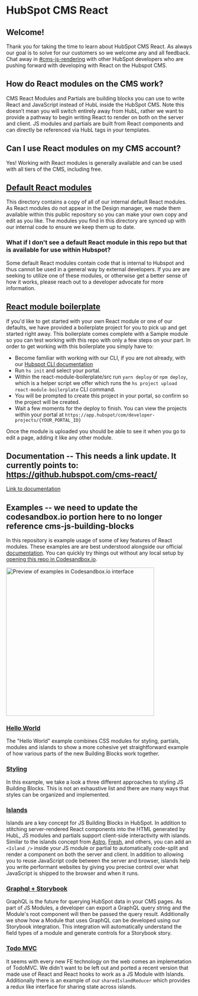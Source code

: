 # HubSpot CMS React

## Welcome!

Thank you for taking the time to learn about HubSpot CMS React. As always our goal is to solve for our customers so we welcome any and all feedback. Chat away in [\#cms-js-rendering](https://hubspotdev.slack.com/archives/C04AY1H2204) with other HubSpot developers who are pushing forward with developing with React on the Hubspot CMS.

## How do React modules on the CMS work?

CMS React Modules and Partials are building blocks you can use to write React and JavaScript instead of HubL inside the HubSpot CMS. Note this doesn’t mean you will switch entirely away from HubL, rather we want to provide a pathway to begin writing React to render on both on the server and client. JS modules and partials are built from React components and can directly be referenced via HubL tags in your templates.

## Can I use React modules on my CMS account?

Yes! Working with React modules is generally available and can be used with all tiers of the CMS, including free.

## [Default React modules](default-react-modules)

This directory contains a copy of all of our internal default React modules. As React modules do not appear in the Design manager, we made them available within this public repository so you can make your own copy and edit as you like. The modules you find in this directory are synced up with our internal code to ensure we keep them up to date.

### What if I don't see a default React module in this repo but that is available for use within Hubspot?
Some default React modules contain code that is internal to Hubspot and thus cannot be used in a general way by external developers. If you are are seeking to utilize one of these modules, or otherwise get a better sense of how it works, please reach out to a developer advocate for more information.

## [React module boilerplate](react-module-boilerplate)

If you'd like to get started with your own React module or one of our defaults, we have provided a boilerplate project for you to pick up and get started right away. This boilerplate comes complete with a Sample module so you can test working with this repo with only a few steps on your part. In order to get working with this boilerplate you simply have to:

- Become familiar with working with our CLI, if you are not already, with our [Hubspot CLI documentation](https://developers.hubspot.com/docs/cms/guides/getting-started)
- Run `hs init` and select your portal.
- Within the react-module-boilerplate/src run `yarn deploy` or `npm deploy`, which is a helper script we offer which runs the `hs project upload react-module-boilerplate` CLI command.
- You will be prompted to create this project in your portal, so confirm so the project will be created.
- Wait a few moments for the deploy to finish. You can view the projects within your portal at `https://app.hubspot/com/developer-projects/{YOUR_PORTAL_ID}`

Once the module is uploaded you should be able to see it when you go to edit a page, adding it like any other module.


## Documentation -- This needs a link update. It currently points to: https://github.hubspot.com/cms-react/
[Link to documentation](https://github.hubspot.com/cms-react/)

## Examples -- we need to update the codesandbox.io portion here to no longer reference cms-js-building-blocks

In this repository is example usage of some of key features of React modules. These examples are are best understood alongside our official [documentation](docs). You can quickly try things out without any local setup by [opening this repo in Codesandbox.io](https://codesandbox.io/p/sandbox/stoic-pateu-g20chg?file=%2Fcms-react%2FREADME.md).

<img width="400" alt="Preview of examples in Codesandbox.io interface" src="https://github.com/HubSpot/cms-react/assets/60455/e8ab456e-39a6-4919-b256-584cd7054cb2">

<br>

### [Hello World](examples/hello-world)

The "Hello World" example combines CSS modules for styling, partials, modules and islands to show a more cohesive yet straightforward example of how various parts of the new Building Blocks work together.

### [Styling](examples/styling)

In this example, we take a look a three different approaches to styling JS Building Blocks. This is not an exhaustive list and there are many ways that styles can be organized and implemented.

### [Islands](examples/islands)

Islands are a key concept for JS Building Blocks in HubSpot. In addition to stitching server-rendered React components into the HTML generated by HubL, JS modules and partials support client-side interactivity with islands. Similar to the islands concept from [Astro](https://astro.build/), [Fresh](https://fresh.deno.dev/), and others, you can add an `<Island />` inside your JS module or partial to automatically code-split and render a component on both the server and client. In addition to allowing you to reuse JavaScript code between the server and browser, islands help you write performant websites by giving you precise control over what JavaScript is shipped to the browser and when it runs.

### [Graphql + Storybook](examples/graphql-storybook)

GraphQL is the future for querying HubSpot data in your CMS pages. As part of JS Modules, a developer can export a GraphQL query string and the Module's root component will then be passed the query result. Additionally we show how a Module that uses GraphQL can be developed using our Storybook integration. This integration will automatically understand the field types of a module and generate controls for a Storybook story.

### [Todo MVC](examples/todo-mvc)

It seems with every new FE technology on the web comes an implemetation of TodoMVC. We didn't want to be left out and ported a recent version that made use of React and React hooks to work as a JS Module with Islands. Additionally there is an example of our `sharedIslandReducer` which provides a redux like interface for sharing state across islands.

